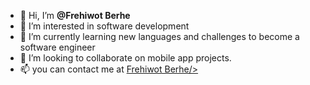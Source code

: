 - 👋 Hi, I’m **@Frehiwot Berhe**
- 👀 I’m interested in software development
- 🌱 I’m currently learning new languages and challenges to become a software engineer
- 💞️ I’m looking to collaborate on mobile app projects.
- 📫 you can contact me at <a href = "drfre08@gmail.com">Frehiwot Berhe/>

<!---
OFFICIAL-DRFRE/OFFICIAL-DRFRE is a ✨ special ✨ repository because its `README.md` (this file) appears on your GitHub profile.
You can click the Preview link to take a look at your changes.
--->
